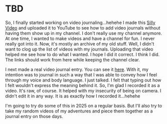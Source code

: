 # TBD

So, I finally started working on video journaling...hehehe I made this [Silly Video](https://youtube.com/shorts/p3yoVC4sbEA) and uploaded it to YouTube to see how to add video journals without having them show up in my channel. I don't really use my channel anymore. At one time, I wanted to make videos and have a channel for fun. I never really got into it. Now, it's mostly an archive of my old stuff. Well, I didn't want to clog up the list of videos with my journals. Uploading that video helped me see how to do what I wanted. I hope I did it correct. I think I did. The links should work from here while keeping the channel clear.

I next made a real video journal entry. You can see it [here](). With it, my intention was to journal in such a way that I was able to convey how I feel through my voice and body language. I just talked. I felt that typing out how I felt wouldn't express the meaning behind it. So, I'm glad I recorded it as a video. It's raw, of course. It helped with my insecurity of being on camera. I didn't edit it in any way. It is as exactly how I recorded it...hehehe

I'm going to try do some of this in 2025 on a regular basis. But I'll also try to take my random videos of my adventures and piece them together as a journal entry on those days.